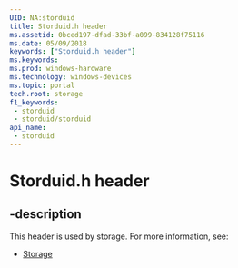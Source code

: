 ```yaml
---
UID: NA:storduid
title: Storduid.h header
ms.assetid: 0bced197-dfad-33bf-a099-834128f75116
ms.date: 05/09/2018
keywords: ["Storduid.h header"]
ms.keywords: 
ms.prod: windows-hardware
ms.technology: windows-devices
ms.topic: portal
tech.root: storage
f1_keywords:
 - storduid
 - storduid/storduid
api_name:
 - storduid
---
```


# Storduid.h header


## -description

This header is used by storage. For more information, see:

- [Storage](../_storage/index.md)

